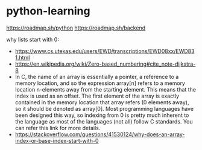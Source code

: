 # python-learning


https://roadmap.sh/python
https://roadmap.sh/backend



why lists start with 0: 
- https://www.cs.utexas.edu/users/EWD/transcriptions/EWD08xx/EWD831.html
- https://en.wikipedia.org/wiki/Zero-based_numbering#cite_note-dijkstra-8
- In C, the name of an array is essentially a pointer, a reference to a memory location, and so the expression array[n] refers to a memory location n-elements away from the starting element. This means that the index is used as an offset. The first element of the array is exactly contained in the memory location that array refers (0 elements away), so it should be denoted as array[0]. Most programming languages have been designed this way, so indexing from 0 is pretty much inherent to the language as most of the languages (not all) follow C standards. You can refer this link for more details.
- https://stackoverflow.com/questions/41530124/why-does-an-array-index-or-base-index-start-with-0
